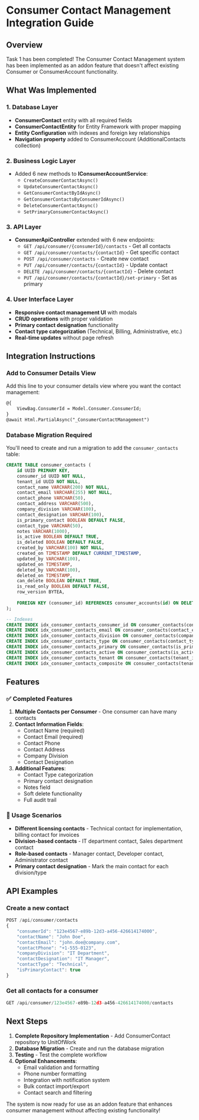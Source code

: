 # Consumer Contact Management Integration Guide

## Overview
Task 1 has been completed! The Consumer Contact Management system has been implemented as an addon feature that doesn't affect existing Consumer or ConsumerAccount functionality.

## What Was Implemented

### 1. Database Layer
- **ConsumerContact** entity with all required fields
- **ConsumerContactEntity** for Entity Framework with proper mapping
- **Entity Configuration** with indexes and foreign key relationships
- **Navigation property** added to ConsumerAccount (AdditionalContacts collection)

### 2. Business Logic Layer
- Added 6 new methods to **IConsumerAccountService**:
  - `CreateConsumerContactAsync()`
  - `UpdateConsumerContactAsync()`
  - `GetConsumerContactByIdAsync()`
  - `GetConsumerContactsByConsumerIdAsync()`
  - `DeleteConsumerContactAsync()`
  - `SetPrimaryConsumerContactAsync()`

### 3. API Layer
- **ConsumerApiController** extended with 6 new endpoints:
  - `GET /api/consumer/{consumerId}/contacts` - Get all contacts
  - `GET /api/consumer/contacts/{contactId}` - Get specific contact
  - `POST /api/consumer/contacts` - Create new contact
  - `PUT /api/consumer/contacts/{contactId}` - Update contact
  - `DELETE /api/consumer/contacts/{contactId}` - Delete contact
  - `PUT /api/consumer/contacts/{contactId}/set-primary` - Set as primary

### 4. User Interface Layer
- **Responsive contact management UI** with modals
- **CRUD operations** with proper validation
- **Primary contact designation** functionality
- **Contact type categorization** (Technical, Billing, Administrative, etc.)
- **Real-time updates** without page refresh

## Integration Instructions

### Add to Consumer Details View
Add this line to your consumer details view where you want the contact management:

```html
@{
    ViewBag.ConsumerId = Model.Consumer.ConsumerId;
}
@await Html.PartialAsync("_ConsumerContactManagement")
```

### Database Migration Required
You'll need to create and run a migration to add the `consumer_contacts` table:

```sql
CREATE TABLE consumer_contacts (
    id UUID PRIMARY KEY,
    consumer_id UUID NOT NULL,
    tenant_id UUID NOT NULL,
    contact_name VARCHAR(200) NOT NULL,
    contact_email VARCHAR(255) NOT NULL,
    contact_phone VARCHAR(50),
    contact_address VARCHAR(500),
    company_division VARCHAR(100),
    contact_designation VARCHAR(100),
    is_primary_contact BOOLEAN DEFAULT FALSE,
    contact_type VARCHAR(50),
    notes VARCHAR(1000),
    is_active BOOLEAN DEFAULT TRUE,
    is_deleted BOOLEAN DEFAULT FALSE,
    created_by VARCHAR(100) NOT NULL,
    created_on TIMESTAMP DEFAULT CURRENT_TIMESTAMP,
    updated_by VARCHAR(100),
    updated_on TIMESTAMP,
    deleted_by VARCHAR(100),
    deleted_on TIMESTAMP,
    can_delete BOOLEAN DEFAULT TRUE,
    is_read_only BOOLEAN DEFAULT FALSE,
    row_version BYTEA,
    
    FOREIGN KEY (consumer_id) REFERENCES consumer_accounts(id) ON DELETE CASCADE
);

-- Indexes
CREATE INDEX idx_consumer_contacts_consumer_id ON consumer_contacts(consumer_id);
CREATE INDEX idx_consumer_contacts_email ON consumer_contacts(contact_email);
CREATE INDEX idx_consumer_contacts_division ON consumer_contacts(company_division);
CREATE INDEX idx_consumer_contacts_type ON consumer_contacts(contact_type);
CREATE INDEX idx_consumer_contacts_primary ON consumer_contacts(is_primary_contact);
CREATE INDEX idx_consumer_contacts_active ON consumer_contacts(is_active);
CREATE INDEX idx_consumer_contacts_tenant ON consumer_contacts(tenant_id);
CREATE INDEX idx_consumer_contacts_composite ON consumer_contacts(tenant_id, consumer_id, is_active);
```

## Features

### ✅ Completed Features
1. **Multiple Contacts per Consumer** - One consumer can have many contacts
2. **Contact Information Fields**:
   - Contact Name (required)
   - Contact Email (required)
   - Contact Phone
   - Contact Address
   - Company Division
   - Contact Designation
3. **Additional Features**:
   - Contact Type categorization
   - Primary contact designation
   - Notes field
   - Soft delete functionality
   - Full audit trail

### 🎯 Usage Scenarios
- **Different licensing contacts** - Technical contact for implementation, billing contact for invoices
- **Division-based contacts** - IT department contact, Sales department contact
- **Role-based contacts** - Manager contact, Developer contact, Administrator contact
- **Primary contact designation** - Mark the main contact for each division/type

## API Examples

### Create a new contact
```javascript
POST /api/consumer/contacts
{
    "consumerId": "123e4567-e89b-12d3-a456-426614174000",
    "contactName": "John Doe",
    "contactEmail": "john.doe@company.com",
    "contactPhone": "+1-555-0123",
    "companyDivision": "IT Department",
    "contactDesignation": "IT Manager",
    "contactType": "Technical",
    "isPrimaryContact": true
}
```

### Get all contacts for a consumer
```javascript
GET /api/consumer/123e4567-e89b-12d3-a456-426614174000/contacts
```

## Next Steps

1. **Complete Repository Implementation** - Add ConsumerContact repository to UnitOfWork
2. **Database Migration** - Create and run the database migration
3. **Testing** - Test the complete workflow
4. **Optional Enhancements**:
   - Email validation and formatting
   - Phone number formatting
   - Integration with notification system
   - Bulk contact import/export
   - Contact search and filtering

The system is now ready for use as an addon feature that enhances consumer management without affecting existing functionality!
